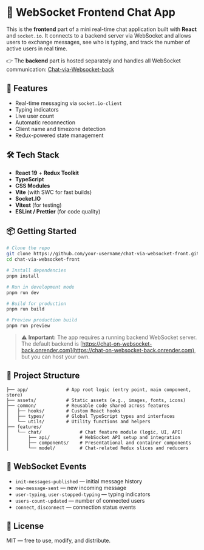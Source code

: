 # 🧩 WebSocket Frontend Chat App

This is the **frontend** part of a mini real-time chat application built with **React** and `socket.io`. It connects to a backend server via WebSocket and allows users to exchange messages, see who is typing, and track the number of active users in real time.

👉 The **backend** part is hosted separately and handles all WebSocket communication: [Chat-via-Websocket-back](https://github.com/KaninGleb/Chat-via-Websocket-back)

## 🚀 Features

* Real-time messaging via `socket.io-client`
* Typing indicators
* Live user count
* Automatic reconnection
* Client name and timezone detection
* Redux-powered state management

## 🛠️ Tech Stack

* **React 19** + **Redux Toolkit**
* **TypeScript**
* **CSS Modules**
* **Vite** (with SWC for fast builds)
* **Socket.IO**
* **Vitest** (for testing)
* **ESLint / Prettier** (for code quality)

## 📦 Getting Started

```bash
# Clone the repo
git clone https://github.com/your-username/chat-via-websocket-front.git
cd chat-via-websocket-front

# Install dependencies
pnpm install

# Run in development mode
pnpm run dev

# Build for production
pnpm run build

# Preview production build
pnpm run preview
```

> ⚠️ **Important:** The app requires a running backend WebSocket server. The default backend is [https://chat-on-websocket-back.onrender.com](https://chat-on-websocket-back.onrender.com), but you can host your own.

## 📁 Project Structure

```
├── app/              # App root logic (entry point, main component, store)
├── assets/           # Static assets (e.g., images, fonts, icons)
├── common/           # Reusable code shared across features
│   ├── hooks/        # Custom React hooks
│   ├── types/        # Global TypeScript types and interfaces
│   └── utils/        # Utility functions and helpers
├── features/
│   └── chat/              # Chat feature module (logic, UI, API)
│       ├── api/           # WebSocket API setup and integration
│       ├── components/    # Presentational and container components
│       └── model/         # Chat-related Redux slices and reducers

```

## 📡 WebSocket Events

* `init-messages-published` — initial message history
* `new-message-sent` — new incoming message
* `user-typing`, `user-stopped-typing` — typing indicators
* `users-count-updated` — number of connected users
* `connect`, `disconnect` — connection status events

## 📄 License

MIT — free to use, modify, and distribute.
